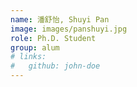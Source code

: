 ```yaml
---
name: 潘舒怡, Shuyi Pan
image: images/panshuyi.jpg
role: Ph.D. Student
group: alum
# links:
#   github: john-doe
---
```



